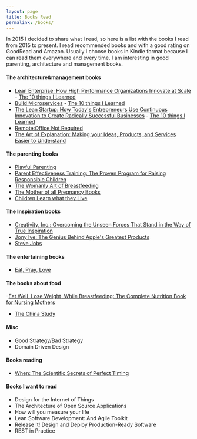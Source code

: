 ```yaml
---
layout: page
title: Books Read
permalink: /books/
---
```

In 2015 I decided to share what I read, so here is a list with the books I read from 2015 to present. I read recommended books and with a good rating on GoodRead and Amazon. Usually I choose books in Kindle format because I can read them everywhere and every time. I am interesting in good parenting, architecture and management books.

#### The architecture&management books

- [Lean Enterprise: How High Performance Organizations Innovate at Scale][1] - [The 10 things I Learned][review1]
- [Build Microservices][2] - [The 10 things I Learned][review2]
- [The Lean Startup: How Today's Entrepreneurs Use Continuous Innovation to Create Radically Successful Businesses][3] - [The 10 things I Learned][review3]
- [Remote:Office Not Required][4] 
- [The Art of Explanation: Making your Ideas, Products, and Services Easier to Understand][5]


#### The parenting books

- [Playful Parenting][6]
- [Parent Effectiveness Training: The Proven Program for Raising Responsible Children][7]
- [The Womanly Art of Breastfeeding][8]
- [The Mother of all Pregnancy Books][9]
- [Children Learn what they Live][10]


#### The Inspiration books

- [Creativity, Inc.: Overcoming the Unseen Forces That Stand in the Way of True Inspiration][11]
- [Jony Ive: The Genius Behind Apple's Greatest Products][12]
- [Steve Jobs][13]


#### The entertaining books

- [Eat, Pray, Love][14]


#### The books about food

-[Eat Well, Lose Weight, While Breastfeeding: The Complete Nutrition Book for Nursing Mothers][15]
- [The China Study][16]

#### Misc

- Good Strategy/Bad Strategy
- Domain Driven Design

#### Books reading

- [When: The Scientific Secrets of Perfect Timing][17]

#### Books I want to read

- Design for the Internet of Things
- The Architecture of Open Source Applications
- How will you measure your life
- Lean Software Development: And Agile Toolkit
- Release It! Design and Deploy Production-Ready Software
- REST in Practice


[1]:http://amzn.to/1pIMTEW
[2]:http://amzn.to/1T6Bf1T
[3]:http://amzn.to/1RyvOU1
[4]:http://amzn.to/1pIN6b4
[5]:http://amzn.to/1XNXEjJ
[6]:http://amzn.to/1T6Bs5c
[7]:http://amzn.to/1Uly3Ba
[8]:http://amzn.to/1pINp5J
[9]:http://amzn.to/1Ryw6tZ
[10]:http://amzn.to/1Rywado
[11]:http://amzn.to/1T6BI44
[12]:http://amzn.to/1UlyH1x
[13]:http://amzn.to/1XNYxss
[14]:http://amzn.to/1XO2HAH
[15]:http://amzn.to/1T6DOAW
[16]:http://amzn.to/1XO2Y6C
[17]:https://www.amazon.ca/When-Scientific-Secrets-Perfect-Timing/dp/0735210624/ref=sr_1_1?ie=UTF8&qid=1531611926&sr=8-1&keywords=daniel+pink
[review1]:http://readlearnlovedo.tumblr.com/post/118768110441/lean-enterprise
[review2]:http://readlearnlovedo.tumblr.com/post/141256400201/building-microservices
[review3]:http://readlearnlovedo.tumblr.com/post/107692798231/the-lean-statup
